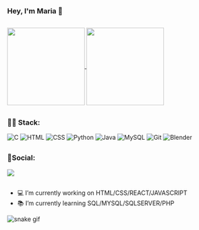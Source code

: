 ### Hey, I'm Maria 👋

##

<a href="https://github.com/mariaeduardapedroso/github-readme-stats">
  <img height="180cm" align="center" src="https://github-readme-stats.vercel.app/api?username=mariaeduardapedroso&show_icons=true&theme=codeSTACKr" />
</a>
<a href="https://github.com/mariaeduardapedroso/github-readme-stats">
  <img height="180cm" align="center" src="https://github-readme-stats.vercel.app/api/top-langs/?username=mariaeduardapedroso&layout=compact&theme=codeSTACKr" />
</a>

##
### 👨‍💻 Stack:
<div style="display: inline_block">
  <img alt="C" src="https://img.shields.io/badge/C-00599C?style=for-the-badge&logo=c&logoColor=white">
  <img alt="HTML" src="https://img.shields.io/badge/HTML5-E34F26?style=for-the-badge&logo=html5&logoColor=white">
  <img alt="CSS" src="https://img.shields.io/badge/CSS3-1572B6?style=for-the-badge&logo=css3&logoColor=white">
  <img alt="Python" src="https://img.shields.io/badge/Python-14354C?style=for-the-badge&logo=python&logoColor=white">
  <img alt="Java" src="https://img.shields.io/badge/Java-ED8B00?style=for-the-badge&logo=java&logoColor=white"> 
  <img alt="MySQL" src="https://img.shields.io/badge/MySQL-00000F?style=for-the-badge&logo=mysql&logoColor=white" />
  <img alt="Git" src="https://img.shields.io/badge/GIT-E44C30?style=for-the-badge&logo=git&logoColor=white" />
  <img alt="Blender" src="https://img.shields.io/badge/blender-%23F5792A.svg?style=for-the-badge&logo=blender&logoColor=white" />
</div>

##
### 📱Social:
<a href="https://www.linkedin.com/in/mariaeduardapedroso/" target="_blank"><img src="https://img.shields.io/badge/LinkedIn-0077B5?style=for-the-badge&logo=linkedin&logoColor=white" target="_blank"> </a>

##

- 💻 I’m currently working on HTML/CSS/REACT/JAVASCRIPT
- 📚 I’m currently learning SQL/MYSQL/SQLSERVER/PHP

![snake gif](https://github.com/mariaeduardapedroso/mariaeduardapedroso/blob/output/github-contribution-grid-snake.gif)
